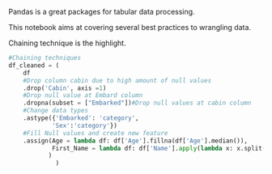 Pandas is a great packages for tabular data processing.

This notebook aims at covering several best practices to wrangling data. 

Chaining technique is the highlight.



```python
#Chaining techniques
df_cleaned = (
    df
    #Drop column cabin due to high amount of null values
    .drop('Cabin', axis =1)
    #Drop null value at Embard column
    .dropna(subset = ["Embarked"])#Drop null values at cabin column
    #Change data types
    .astype({'Embarked': 'category',
            'Sex':'category'})
    #Fill Null values and create new feature
    .assign(Age = lambda df: df['Age'].fillna(df['Age'].median()),
            First_Name = lambda df: df['Name'].apply(lambda x: x.split(',')[0])
           )
             )

```

